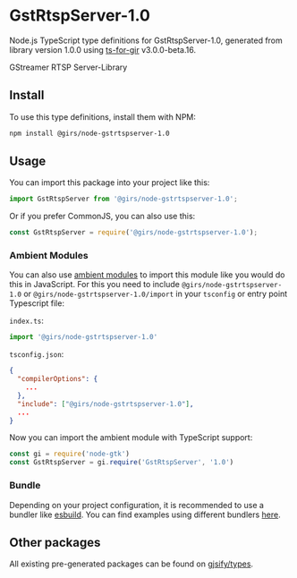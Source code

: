 
# GstRtspServer-1.0

Node.js TypeScript type definitions for GstRtspServer-1.0, generated from library version 1.0.0 using [ts-for-gir](https://github.com/gjsify/ts-for-gir) v3.0.0-beta.16.

GStreamer RTSP Server-Library

## Install

To use this type definitions, install them with NPM:
```bash
npm install @girs/node-gstrtspserver-1.0
```

## Usage

You can import this package into your project like this:
```ts
import GstRtspServer from '@girs/node-gstrtspserver-1.0';
```

Or if you prefer CommonJS, you can also use this:
```ts
const GstRtspServer = require('@girs/node-gstrtspserver-1.0');
```

### Ambient Modules

You can also use [ambient modules](https://github.com/gjsify/ts-for-gir/tree/main/packages/cli#ambient-modules) to import this module like you would do this in JavaScript.
For this you need to include `@girs/node-gstrtspserver-1.0` or `@girs/node-gstrtspserver-1.0/import` in your `tsconfig` or entry point Typescript file:

`index.ts`:
```ts
import '@girs/node-gstrtspserver-1.0'
```

`tsconfig.json`:
```json
{
  "compilerOptions": {
    ...
  },
  "include": ["@girs/node-gstrtspserver-1.0"],
  ...
}
```

Now you can import the ambient module with TypeScript support: 

```ts
const gi = require('node-gtk')
const GstRtspServer = gi.require('GstRtspServer', '1.0')
```


### Bundle

Depending on your project configuration, it is recommended to use a bundler like [esbuild](https://esbuild.github.io/). You can find examples using different bundlers [here](https://github.com/gjsify/ts-for-gir/tree/main/examples).

## Other packages

All existing pre-generated packages can be found on [gjsify/types](https://github.com/gjsify/types).


